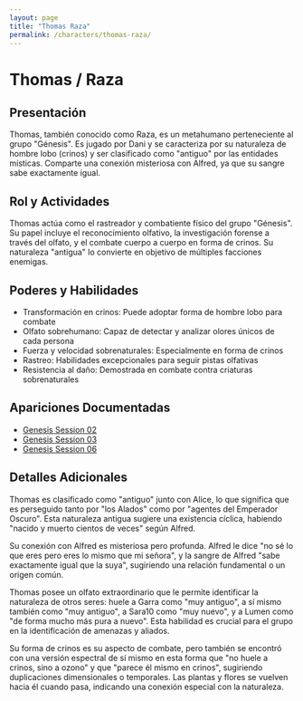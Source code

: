 ```yaml
---
layout: page
title: "Thomas Raza"
permalink: /characters/thomas-raza/
---
```


# Thomas / Raza

## Presentación
Thomas, también conocido como Raza, es un metahumano perteneciente al grupo "Génesis". Es jugado por Dani y se caracteriza por su naturaleza de hombre lobo (crinos) y ser clasificado como "antiguo" por las entidades místicas. Comparte una conexión misteriosa con Alfred, ya que su sangre sabe exactamente igual.

## Rol y Actividades
Thomas actúa como el rastreador y combatiente físico del grupo "Génesis". Su papel incluye el reconocimiento olfativo, la investigación forense a través del olfato, y el combate cuerpo a cuerpo en forma de crinos. Su naturaleza "antigua" lo convierte en objetivo de múltiples facciones enemigas.

## Poderes y Habilidades
- Transformación en crinos: Puede adoptar forma de hombre lobo para combate
- Olfato sobrehumano: Capaz de detectar y analizar olores únicos de cada persona
- Fuerza y velocidad sobrenaturales: Especialmente en forma de crinos
- Rastreo: Habilidades excepcionales para seguir pistas olfativas
- Resistencia al daño: Demostrada en combate contra criaturas sobrenaturales

## Apariciones Documentadas
- [Genesis Session 02](../../campaigns/genesis/session-02.md)
- [Genesis Session 03](../../campaigns/genesis/session-03.md)
- [Genesis Session 06](../../campaigns/genesis/session-06.md)

## Detalles Adicionales
Thomas es clasificado como "antiguo" junto con Alice, lo que significa que es perseguido tanto por "los Alados" como por "agentes del Emperador Oscuro". Esta naturaleza antigua sugiere una existencia cíclica, habiendo "nacido y muerto cientos de veces" según Alfred.

Su conexión con Alfred es misteriosa pero profunda. Alfred le dice "no sé lo que eres pero eres lo mismo que mi señora", y la sangre de Alfred "sabe exactamente igual que la suya", sugiriendo una relación fundamental o un origen común.

Thomas posee un olfato extraordinario que le permite identificar la naturaleza de otros seres: huele a Garra como "muy antiguo", a sí mismo también como "muy antiguo", a Sara10 como "muy nuevo", y a Lumen como "de forma mucho más pura a nuevo". Esta habilidad es crucial para el grupo en la identificación de amenazas y aliados.

Su forma de crinos es su aspecto de combate, pero también se encontró con una versión espectral de sí mismo en esta forma que "no huele a crinos, sino a ozono" y que "parece él mismo en crinos", sugiriendo duplicaciones dimensionales o temporales. Las plantas y flores se vuelven hacia él cuando pasa, indicando una conexión especial con la naturaleza.